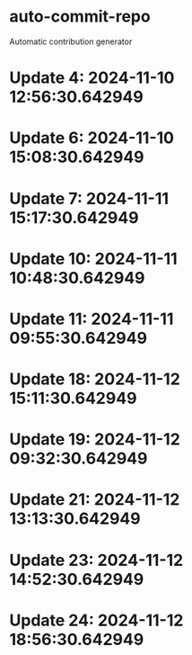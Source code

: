 # auto-commit-repo

Automatic contribution generator

# Update 4: 2024-11-10 12:56:30.642949

# Update 6: 2024-11-10 15:08:30.642949

# Update 7: 2024-11-11 15:17:30.642949

# Update 10: 2024-11-11 10:48:30.642949

# Update 11: 2024-11-11 09:55:30.642949

# Update 18: 2024-11-12 15:11:30.642949

# Update 19: 2024-11-12 09:32:30.642949

# Update 21: 2024-11-12 13:13:30.642949

# Update 23: 2024-11-12 14:52:30.642949

# Update 24: 2024-11-12 18:56:30.642949
